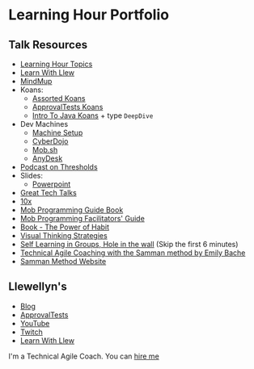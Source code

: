 # Learning Hour Portfolio

## Talk Resources

* [Learning Hour Topics](https://github.com/isidore/FalcoTechnicalCoachingFramework/blob/master/LearningHourTopics.md)
* [Learn With Llew](https://github.com/LearnWithLlew)
* [MindMup](https://app.mindmup.com/map/new)
* Koans:
  * [Assorted Koans](https://github.com/learnwithllew?q=koans&type=all&language=&sort=) 
  * [ApprovalTests Koans](https://github.com/approvals?q=koans&type=all&language=&sort=)
  * [Intro To Java Koans](https://github.com/LearnWithLlew/IntroToJava/find/master) + type `DeepDive`
* Dev Machines
  * [Machine Setup](https://github.com/jaybazuzi/machine-setup#readme)  
  * [CyberDojo](https://cyber-dojo.org/creator/home)
  * [Mob.sh](https://mob.sh/)
  * [AnyDesk](https://anydesk.com/en)
* [Podcast on Thresholds]( http://revisionisthistory.com/episodes/03-the-big-man-cant-shoot)
* Slides:
  * [Powerpoint](https://github.com/isidore/Talks/blob/master/Slides/Learning%20Hour%20Portfolio.pptx)
* [Great Tech Talks](http://llewellynfalco.blogspot.com/p/great-technical-talks.html)
* [10x](https://www.youtube.com/watch?v=1Bv1-6EX70s)
* [Mob Programming Guide Book](http://mobprogrammingguidebook.com)
* [Mob Programming Facilitators' Guide](https://github.com/LearnWithLlew/MobProgrammingFacilitatorsGuide)
* [Book - The Power of Habit](https://www.amazon.com/dp/B007EJSMC8)
* [Visual Thinking Strategies](https://vtshome.org/)
* [Self Learning in Groups, Hole in the wall](https://www.ted.com/talks/sugata_mitra_kids_can_teach_themselves?language=en) (Skip the first 6 minutes)
* [Technical Agile Coaching with the Samman method by Emily Bache](https://leanpub.com/techagilecoach)
* [Samman Method Website](https://www.sammancoaching.org/)

## Llewellyn's <!-- include: llewellyn.md -->

* [Blog](http://llewellynfalco.blogspot.com/)
* [ApprovalTests](https://github.com/approvals/)
* [YouTube](https://www.youtube.com/user/isidoreus/videos)
* [Twitch](https://www.twitch.tv/llewellynfalco)
* [Learn With Llew](https://github.com/LearnWithLlew)

I'm a Technical Agile Coach. You can [hire me](http://llewellynfalco.blogspot.com/p/hire-me.html)
 <!-- endInclude -->
